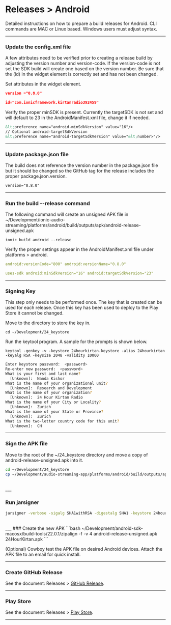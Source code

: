 <div class="page-header">
  <h1  id="page-title">Releases > Android</h1>
</div>

Detailed instructions on how to prepare a build releases for Android. CLI commands are MAC or Linux based. Windows users must adjust syntax.

___
### Update the config.xml file
A few attributes need to be verified prior to creating a release build by adjusting the version number and version-code. If the version-code is not set the SDK build will create one based on the version number. Be sure that the (id) in the widget element is correctly set and has not been changed.

Set attributes in the widget element.
```json
version ="0.8.0"

id="com.ionicframework.kirtanradio392459"
```


Verify the proper minSDK is present. Currently the targetSDK is not set and will default to 23 in the AndroidManifest.xml file, change it if needed.
```html
&lt;preference name="android-minSdkVersion" value="16"/>
// Optional android-targetSdkVersion
&lt;preference name="android-targetSdkVersion" value="&lt;number>"/>
```

___  
### Update package.json file
The build does not reference the version number in the package.json file but it should be changed so the GitHub tag for the release includes the proper package.json.version.
```xml
version="0.8.0"
```


___  
### Run the build --release command
The following command will create an unsigned APK file in ~/Development/ionic-audio-streaming/platforms/android/build/outputs/apk/android-release-unsigned.apk
```none
ionic build android --release
```

Verify the proper settings appear in the AndroidManifest.xml file under platforms > android.
```yaml
android:versionCode="800" android:versionName="0.8.0"

uses-sdk android:minSdkVersion="16" android:targetSdkVersion="23"
```

___  
### Signing Key
This step only needs to be performed once. The key that is created can be used for each release. Once this key has been used to deploy to the Play Store it cannot be changed.

Move to the directory to store the key in.
```
cd ~/Development/24_keystore
```

Run the keytool program. A sample for the prompts is shown below.

```
keytool -genkey -v -keystore 24hourkirtan.keystore -alias 24hourkirtan -keyalg RSA -keysize 2048 -validity 10000
```


```bash
Enter keystore password:  <password>
Re-enter new password:  <password>
What is your first and last name?
  [Unknown]:  Nanda Kishor
What is the name of your organizational unit?
  [Unknown]:  Research and Development
What is the name of your organization?
  [Unknown]:  24 Hour Kirtan Radio
What is the name of your City or Locality?
  [Unknown]:  Zurich
What is the name of your State or Province?
  [Unknown]:  Zurich
What is the two-letter country code for this unit?
  [Unknown]:  CH
```  

___  
### Sign the APK file
Move to the root of the ~/24_keystore directory and move a copy of android-release-unsigned.apk into it.



```bash
cd ~/Development/24_keystore
cp ~/Development/audio-streaming-app/platforms/android/build/outputs/apk/android-release-unsigned.apk android-release-unsigned.apk
```

<br/>
___

### Run jarsigner
```bash
jarsigner -verbose -sigalg SHA1withRSA -digestalg SHA1 -keystore 24hourkirtan.keystore android-release-unsigned.apk 24hourkirtan
```

<br/>
___
### Create the new APK
```bash
~/Development/android-sdk-macosx/build-tools/22.0.1/zipalign -f -v 4 android-release-unsigned.apk 24HourKirtan.apk
```

(Optional) Cowboy test the APK file on desired Android devices. Attach the APK file to an email for quick install.

___
### Create GitHub Release
See the document: Releases > [GitHub Release](index.html?md=pages_builds_github-release.md).

___
### Play Store
See the document: Releases > [Play Store](index.html?md=pages_builds_playstore.md).

---------
